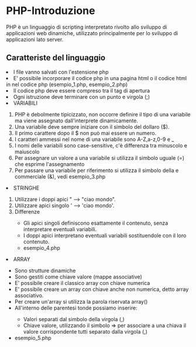 # PHP-Introduzione
PHP è un linguaggio di scripting interpretato rivolto allo sviluppo di applicazioni web dinamiche, utilizzato principalmente per lo sviluppo di applicazioni lato server.</br>
<h2>Caratteriste del linguaggio</h2>
<li>I file vanno salvati con l'estensione php</li>
<li>E' possibile incorporare il codice php in una pagina html o il codice html in nel codice php (esempio_1.php, esempio_2.php)</li>
<li>Il codice php deve essere compreso tra il tag di apertura <?php e il tag di chiusura ?></li>
<li>Ogni istruzione deve terminare con un punto e virgola (;)</li>
<li>VARIABILI</li>
  <ol>
    <li>PHP è debolmente tipicizzato, non occorre definire il tipo di una variabile ma viene assegnato dall'interprete dinamicamente.</li>
    <li>Una variabile deve sempre iniziare con il simbolo del dollaro ($).</li>
    <li>Il primo carattere dopo il $ non può mai essere un numero.</li>
    <li>I caratteri ammessi nel nome di una variabile sono A-Z,a-z,0-9 e _</li>
    <li>I nomi delle variabili sono case-sensitive, c'è differenza tra minuscolo e maiuscolo</li>
    <li>Per assegnare un valore a una variabile si utilizza il simbolo uguale (=) che esprime l'assegnamento</li>
    <li>Per passare una variabile per riferimento si utilizza il simbolo della e commerciale (&), vedi esempio_3.php</li>
  </ol>
<li>STRINGHE</li>
  <ol>
    <li>Utilizzare i doppi apici " --> "ciao mondo".</li>
    <li>Utilizzare apici singolo ' --> 'ciao mondo'.</li>
    <li>Differenze</li>
    <ul>
      <li>Gli apici singoli definiscono esattamente il contenuto, senza interpretare eventuali variabili.</li>
      <li>I doppi apici interpretano eventuali variabili sostituendole con il loro contenuto.</li>
      <li>esempio_4.php</li>
    </ul>
  </ol>
<li>ARRAY</li>
  <ul>
    <li>Sono strutture dinamiche</li>
    <li>Sono gestiti come chiave valore (mappe associative)</li>
    <li>E' possibile creare il classico array con chiave numerica</li>
    <li>E' possibile creare un array con chiave anche non numerica, detto array associativo.</li>
    <li>Per creare un'array si utilizza la parola riservata array()</li>
    <li>All'interno delle parentesi tonde possiamo inserire:</li>
      <ul>
        <li>Valori separati dal simbolo della virgola (,)</li>
        <li>Chiave valore, utilizzando il simbolo => per associare a una chiava il valore corrispondente tutti separato dalla virgola (,)</li>
      </ul>
    <li>esempio_5.php</li>
  </ul>
